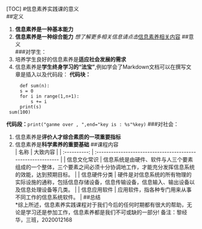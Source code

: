 [TOC]
#信息素养实践课的意义  
##定义   
1. **信息素养是一种基本能力**
2. **信息素养是一种综合能力**
  *想了解更多相关信息请点击*[信息素养相关内容](https://baike.baidu.com/item/%E4%BF%A1%E6%81%AF%E7%B4%A0%E5%85%BB)
##意义  
###对学生：
1. 培养学生良好的信息素养是**适应社会发展的需求**
2. 信息素养是**学生终身学习的“法宝”**,例如学会了Markdown文档可以在撰写文章是插入以及代码段：
  **代码块：**
```
	 def sum(n):
     s = 0
     for i in range(1,n+1):
         s += i
     print(s)
 sum(100)
```
**代码段：**`print("ganme over , ",end="key is : %s"%key)`
###对社会：
1. 信息素养是**评价人才综合素质的一项重要指标**
2. 信息素养是**科学素养的重要基础**
##课程内容  
|     名称     | 大致内容                                                     |
| :----------: | :----------------------------------------------------------- |
| 信息文化常识 | 信息系统是由硬件、软件与人三个要素组成的一个整体，三个要素之间必须十分协调地工作，才能充分发挥信息系统的效能，达到预期目标。 |
| 信息硬件分类 | 硬件是对信息系统的所有物理的实际设施的通称，包括信息存储设备，信息传输设备，信息输入、输出设备以及信息处理设备等几类。 |
| 信息应用软件 | 应用软件，指各种专门用来从事不同工作的信息系统软件。         |
##总结  
*综上所述，信息素养实践课程对于我们今后的任何时期都有很大的帮助，无论是学习还是参加工作，信息素养都是我们不可或缺的一部分!
备注：黎经华，三班，2020012168

